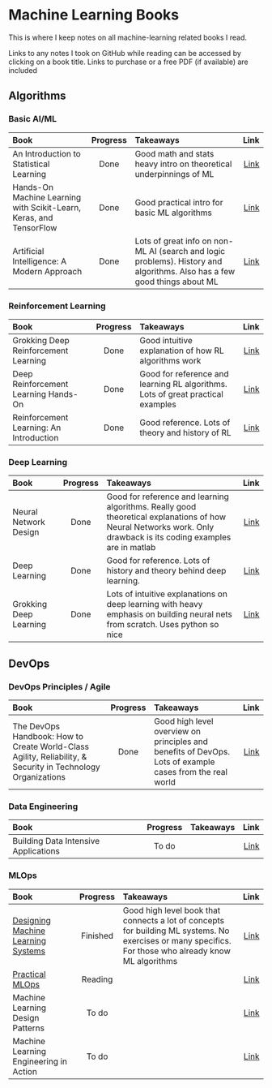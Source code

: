 # Machine Learning Books

This is where I keep notes on all machine-learning related books I read.

Links to any notes I took on GitHub while reading can be accessed by clicking on a book title. Links to purchase or a free PDF (if available) are included

## Algorithms

### Basic AI/ML

| Book | Progress | Takeaways | Link |
|:-----|:--------:|:----------|-----:|
| An Introduction to Statistical Learning | Done | Good math and stats heavy intro on theoretical underpinnings of ML | [Link](https://www.statlearning.com/) |
| Hands-On Machine Learning with Scikit-Learn, Keras, and TensorFlow |  Done | Good practical intro for basic ML algorithms | [Link](https://www.oreilly.com/library/view/hands-on-machine-learning/9781492032632/) |
| Artificial Intelligence: A Modern Approach | Done | Lots of great info on non-ML AI (search and logic problems). History and algorithms. Also has a few good things about ML | [Link](https://www.pearson.com/en-us/subject-catalog/p/artificial-intelligence-a-modern-approach/P200000003500/9780137505135) |

### Reinforcement Learning

| Book | Progress | Takeaways | Link |
|:-----|:--------:|:----------|-----:|
| Grokking Deep Reinforcement Learning | Done | Good intuitive explanation of how RL algorithms work | [Link](https://www.manning.com/books/grokking-deep-reinforcement-learning) |
| Deep Reinforcement Learning Hands-On | Done | Good for reference and learning RL algorithms. Lots of great practical examples | [Link](https://www.packtpub.com/product/deep-reinforcement-learning-hands-on-second-edition/9781838826994) |
| Reinforcement Learning: An Introduction | Done | Good reference. Lots of theory and history of RL | [Link](http://incompleteideas.net/book/the-book-2nd.html) |

### Deep Learning

| Book | Progress | Takeaways | Link |
|:-----|:--------:|:----------|-----:|
| Neural Network Design| Done | Good for reference and learning algorithms. Really good theoretical explanations of how Neural Networks work. Only drawback is its coding examples are in matlab | [Link](https://hagan.okstate.edu/NNDesign.pdf) |
| Deep Learning| Done | Good for reference. Lots of history and theory behind deep learning. | [Link](https://www.deeplearningbook.org/) |
| Grokking Deep Learning | Done | Lots of intuitive explanations on deep learning with heavy emphasis on building neural nets from scratch. Uses python so nice | [Link](https://www.manning.com/books/grokking-deep-learning) |

## DevOps

### DevOps Principles / Agile

| Book | Progress | Takeaways | Link |
|:-----|:--------:|:----------|-----:|
| The DevOps Handbook: How to Create World-Class Agility, Reliability, & Security in Technology Organizations | Done | Good high level overview on principles and benefits of DevOps. Lots of example cases from the real world | [Link](https://www.oreilly.com/library/view/the-devops-handbook/9781457191381/) |

### Data Engineering

| Book | Progress | Takeaways | Link |
|:-----|:--------:|:----------|-----:|
| Building Data Intensive Applications | To do | | [Link](https://www.oreilly.com/library/view/designing-data-intensive-applications/9781491903063/) |

### MLOps

| Book | Progress | Takeaways | Link |
|:-----|:--------:|:----------|-----:|
| [Designing Machine Learning Systems](./designing_ml_systems) | Finished | Good high level book that connects a lot of concepts for building ML systems. No exercises or many specifics. For those who already know ML algorithms | [Link](https://www.oreilly.com/library/view/designing-machine-learning/9781098107956/) |
| [Practical MLOps](./practical_mlops) | Reading |  | [Link](https://www.oreilly.com/library/view/practical-mlops/9781098103002/) |
| Machine Learning Design Patterns | To do |  | [Link](https://www.oreilly.com/library/view/machine-learning-design/9781098115777/) |
| Machine Learning Engineering in Action | To do |  | [Link](https://www.manning.com/books/machine-learning-engineering-in-action) |
